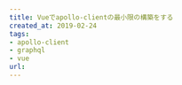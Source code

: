 ```yaml
---
title: Vueでapollo-clientの最小限の構築をする
created_at: 2019-02-24
tags: 
- apollo-client
- graphql
- vue
url:
---
```

